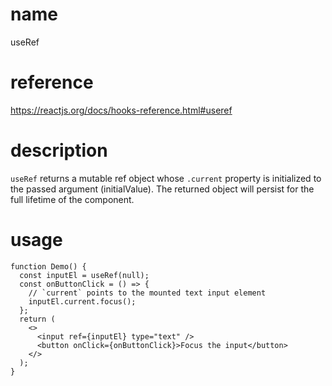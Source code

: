 # name

useRef

# reference

https://reactjs.org/docs/hooks-reference.html#useref

# description

`useRef` returns a mutable ref object whose `.current` property is initialized to the passed argument (initialValue). The returned object will persist for the full lifetime of the component.

# usage

```
function Demo() {
  const inputEl = useRef(null);
  const onButtonClick = () => {
    // `current` points to the mounted text input element
    inputEl.current.focus();
  };
  return (
    <>
      <input ref={inputEl} type="text" />
      <button onClick={onButtonClick}>Focus the input</button>
    </>
  );
}
```
